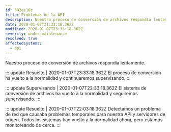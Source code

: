 ```yaml
---
id: 382ee16c
title: Problemas de la API
description: Nuestro proceso de conversión de archivos respondía lentamente.
date: 2020-01-07T21:33:18.362Z
modified: 2020-01-07T23:33:18.362Z
severity: under-maintenance
resolved: true
affectedsystems:
  - api
---
```


Nuestro proceso de conversión de archivos respondía lentamente.


::: update Resuelto | 2020-01-07T23:33:18.362Z
El proceso de conversión ha vuelto a la normalidad y continuaremos supervisando.
:::

::: update Supervisando | 2020-01-07T22:33:18.362Z
El sistema de conversión de archivos ha vuelto a la normalidad y seguiremos supervisando.
:::

::: update Resuelto | 2020-01-07T22:03:18.362Z
Detectamos un problema de red que causaba problemas temporales para nuestra API y servidores de origen. Todos los sistemas han vuelto a la normalidad ahora, pero estamos monitoreando de cerca.
:::

